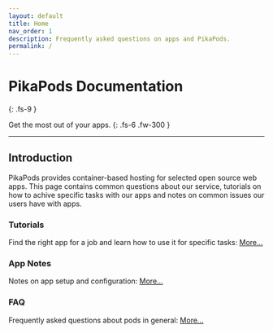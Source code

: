 ```yaml
---
layout: default
title: Home
nav_order: 1
description: Frequently asked questions on apps and PikaPods.
permalink: /
---
```


# PikaPods Documentation
{: .fs-9 }

Get the most out of your apps.
{: .fs-6 .fw-300 }

---

## Introduction

PikaPods provides container-based hosting for selected open source web apps. This page contains common questions about our service, tutorials on how to achive specific tasks with our apps and notes on common issues our users have with apps.

### Tutorials

Find the right app for a job and learn how to use it for specific tasks: [More...](tutorials)

### App Notes

Notes on app setup and configuration: [More...](apps)

### FAQ

Frequently asked questions about pods in general: [More...](faq)